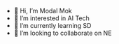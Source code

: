 - 👋 Hi, I’m Modal Mok
- 👀 I’m interested in AI Tech
- 🌱 I’m currently learning SD
- 💞️ I’m looking to collaborate on NE

<!---
modalmok/modalmok is a ✨ special ✨ repository because its `README.md` (this file) appears on your GitHub profile.
You can click the Preview link to take a look at your changes.
--->
